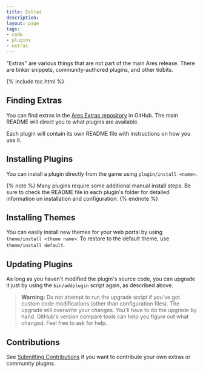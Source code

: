 ```yaml
---
title: Extras
description: 
layout: page
tags:
- code
- plugins
- extras
---
```


"Extras" are various things that are not part of the main Ares release.  There are tinker snippets, community-authored plugins, and other tidbits.

{% include toc.html %}

## Finding Extras

You can find extras in the [Ares Extras repository](https://github.com/AresMUSH/ares-extras) in GitHub.  The main README will direct you to what plugins are available.

Each plugin will contain its own README file with instructions on how you use it.

## Installing Plugins

You can install a plugin directly from the game using `plugin/install <name>`.

{% note %} 
Many plugins require some additional manual install steps.  Be sure to check the README file in each plugin's folder for detailed information on installation and configuration.
{% endnote %}

## Installing Themes

You can easily install new themes for your web portal by using `theme/install <theme name>`.  To restore to the default theme, use `theme/install default`.

## Updating Plugins

As long as you haven't modified the plugin's source code, you can upgrade it just by using the `bin/addplugin` script again, as described above.

> <i class="fa fa-exclamation-triangle"></i> **Warning:** Do not attempt to run the upgrade script if you've got custom code modifications (other than configuration files). The upgrade will overwrite your changes.  You'll have to do the upgrade by hand.  GitHub's version compare tools can help you figure out what changed.  Feel free to ask for help.

## Contributions

See [Submitting Contributions](/tutorials/code/extra-contribs.html) if you want to contribute your own extras or community plugins.